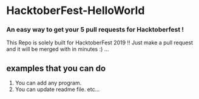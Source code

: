 # HacktoberFest-HelloWorld
###  An easy way to get your 5 pull requests for Hacktoberfest ! 
This Repo is solely built for HacktoberFest 2019 !! Just make a pull request and it will be merged with in minutes :) ...
## examples that you can do
1. You can add any program.
2. You can update readme file.
etc...
